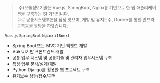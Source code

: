 > (주)오솔정보기술은 Vue.js, SpringBoot, Nginx를 기반으로 한 웹 애플리케이션을 구축하는 SI 기업입니다.  
> 주로 공통시스템부분을 담당 했으며, 개발 및 유지보수, Docker를 통한 인프라구축등을 담당을 하였습니다.

```Vue.js``` ```SpringBoot``` ```Nginx``` ```i18next```  
- Spring Boot 또는 MVC 기반 백엔드 개발
- Vue UI기반 프론트엔드 개발
- 공통 업무 시스템 및 공통기술 및 관리자 업무시스템 구축
- 특정 업무 분석/설계/개발
- Python Django를 활용한 웹 프로젝트 구축
- 유지보수 상담/접수/구현